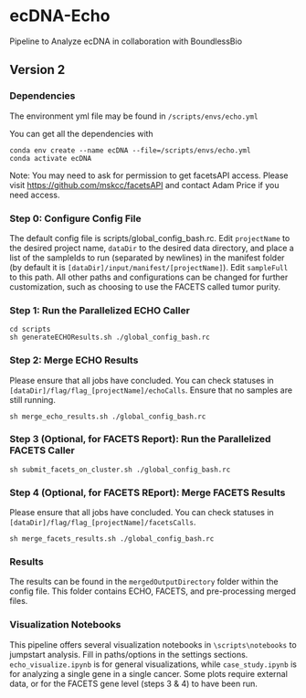 # ecDNA-Echo
Pipeline to Analyze ecDNA in collaboration with BoundlessBio

## Version 2

### Dependencies

The environment yml file may be found in ```/scripts/envs/echo.yml```

You can get all the dependencies with 

```
conda env create --name ecDNA --file=/scripts/envs/echo.yml
conda activate ecDNA
```

Note: You may need to ask for permission to get facetsAPI access. Please visit https://github.com/mskcc/facetsAPI and contact Adam Price if you need access.

### Step 0: Configure Config File

The default config file is scripts/global_config_bash.rc.
Edit ```projectName``` to the desired project name, ```dataDir``` to the desired data directory, and place a list of the sampleIds to run (separated by newlines) in the manifest folder (by default it is ```[dataDir]/input/manifest/[projectName]```). Edit ```sampleFull``` to this path. All other paths and configurations can be changed for further customization, such as choosing to use the FACETS called tumor purity.

### Step 1: Run the Parallelized ECHO Caller

```
cd scripts
sh generateECHOResults.sh ./global_config_bash.rc
```

### Step 2: Merge ECHO Results

Please ensure that all jobs have concluded. You can check statuses in ```[dataDir]/flag/flag_[projectName]/echoCalls```. Ensure that no samples are still running.

```
sh merge_echo_results.sh ./global_config_bash.rc
```

### Step 3 (Optional, for FACETS Report): Run the Parallelized FACETS Caller

```
sh submit_facets_on_cluster.sh ./global_config_bash.rc
```

### Step 4 (Optional, for FACETS REport): Merge FACETS Results

Please ensure that all jobs have concluded. You can check statuses in ```[dataDir]/flag/flag_[projectName]/facetsCalls```.

```
sh merge_facets_results.sh ./global_config_bash.rc
```

### Results

The results can be found in the ```mergedOutputDirectory``` folder within the config file. This folder contains ECHO, FACETS, and pre-processing merged files.

### Visualization Notebooks

This pipeline offers several visualization notebooks in ```\scripts\notebooks``` to jumpstart analysis. Fill in paths/options in the settings sections. ```echo_visualize.ipynb``` is for general visualizations, while ```case_study.ipynb``` is for analyzing a single gene in a single cancer. Some plots require external data, or for the FACETS gene level (steps 3 & 4) to have been run.